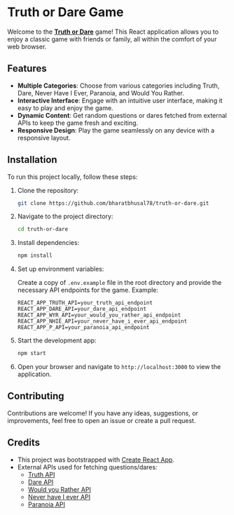 # Truth or Dare Game

Welcome to the [**Truth or Dare**](https://truth-and-dare.vercel.app) game! This React application allows you to enjoy a classic game with friends or family, all within the comfort of your web browser.

## Features

- **Multiple Categories**: Choose from various categories including Truth, Dare, Never Have I Ever, Paranoia, and Would You Rather.
- **Interactive Interface**: Engage with an intuitive user interface, making it easy to play and enjoy the game.
- **Dynamic Content**: Get random questions or dares fetched from external APIs to keep the game fresh and exciting.
- **Responsive Design**: Play the game seamlessly on any device with a responsive layout.

## Installation

To run this project locally, follow these steps:

1. Clone the repository:

   ```bash
   git clone https://github.com/bharatbhusal78/truth-or-dare.git
   ```

2. Navigate to the project directory:

   ```bash
   cd truth-or-dare
   ```

3. Install dependencies:

   ```bash
   npm install
   ```

4. Set up environment variables:
   
   Create a copy of `.env.example` file in the root directory and provide the necessary API endpoints for the game. Example:
   ```
   REACT_APP_TRUTH_API=your_truth_api_endpoint
   REACT_APP_DARE_API=your_dare_api_endpoint
   REACT_APP_WYR_API=your_would_you_rather_api_endpoint
   REACT_APP_NHIE_API=your_never_have_i_ever_api_endpoint
   REACT_APP_P_API=your_paranoia_api_endpoint
   ```

5. Start the development app:

   ```bash
   npm start
   ```

6. Open your browser and navigate to `http://localhost:3000` to view the application.

## Contributing

Contributions are welcome! If you have any ideas, suggestions, or improvements, feel free to open an issue or create a pull request.

## Credits

- This project was bootstrapped with [Create React App](https://github.com/facebook/create-react-app).
- External APIs used for fetching questions/dares:
  - [Truth API](https://api.truthordarebot.xyz/v1/truth)
  - [Dare API](https://api.truthordarebot.xyz/api/dare)
  - [Would you Rather API](https://api.truthordarebot.xyz/api/wyr)
  - [Never have I ever API](https://api.truthordarebot.xyz/api/nhie)
  - [Paranoia API](https://api.truthordarebot.xyz/api/paranoia)
